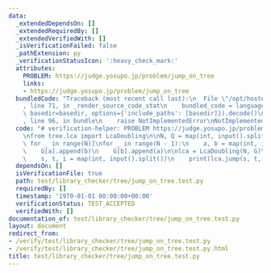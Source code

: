 ```yaml
---
data:
  _extendedDependsOn: []
  _extendedRequiredBy: []
  _extendedVerifiedWith: []
  _isVerificationFailed: false
  _pathExtension: py
  _verificationStatusIcon: ':heavy_check_mark:'
  attributes:
    PROBLEM: https://judge.yosupo.jp/problem/jump_on_tree
    links:
    - https://judge.yosupo.jp/problem/jump_on_tree
  bundledCode: "Traceback (most recent call last):\n  File \"/opt/hostedtoolcache/PyPy/3.7.13/x64/site-packages/onlinejudge_verify/documentation/build.py\"\
    , line 71, in _render_source_code_stat\n    bundled_code = language.bundle(stat.path,\
    \ basedir=basedir, options={'include_paths': [basedir]}).decode()\n  File \"/opt/hostedtoolcache/PyPy/3.7.13/x64/site-packages/onlinejudge_verify/languages/python.py\"\
    , line 96, in bundle\n    raise NotImplementedError\nNotImplementedError\n"
  code: "# verification-helper: PROBLEM https://judge.yosupo.jp/problem/jump_on_tree\n\
    \nfrom tree.lca import LcaDoubling\n\nN, Q = map(int, input().split())\nG = [[]\
    \ for _ in range(N)]\nfor _ in range(N - 1):\n    a, b = map(int, input().split())\n\
    \    G[a].append(b)\n    G[b].append(a)\n\nlca = LcaDoubling(N, G)\nfor _ in range(Q):\n\
    \    s, t, i = map(int, input().split())\n    print(lca.jump(s, t, i))\n"
  dependsOn: []
  isVerificationFile: true
  path: test/library_checker/tree/jump_on_tree.test.py
  requiredBy: []
  timestamp: '1970-01-01 00:00:00+00:00'
  verificationStatus: TEST_ACCEPTED
  verifiedWith: []
documentation_of: test/library_checker/tree/jump_on_tree.test.py
layout: document
redirect_from:
- /verify/test/library_checker/tree/jump_on_tree.test.py
- /verify/test/library_checker/tree/jump_on_tree.test.py.html
title: test/library_checker/tree/jump_on_tree.test.py
---
```

